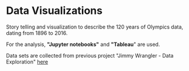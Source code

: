 Data Visualizations
==============================

Story telling and visualization to describe the 120 years of Olympics data, dating from 1896 to 2016.

For the analysis, **"Jupyter notebooks"** and **"Tableau**" are used.
  
Data sets are collected from previous project "Jimmy Wrangler - Data Exploration" 
[here](https://github.com/mugdhabajjuri/Datascience1)

